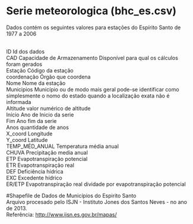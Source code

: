 
# Serie meteorologica (bhc_es.csv)

Dados contém os seguintes valores para estações do Espírito Santo de 1977 a 2006

<br>ID	Id dos dados
<br>CAD	Capacidade de Armazenamento Disponível para qual os cálculos foram gerados
<br>Estação	Código da estação
<br>coordenação	Órgão que coordena
<br>Nome	Nome da estação
<br>Municipios	Município ou de modo mais geral pode-se identificar como simplesmente o nomo do estado quando a localização exata não é informada
<br>Altitude	valor numérico de altitude
<br>Início	Ano de Inicio da serie
<br>Fim	Ano fim da serie
<br>Anos	quantidade de anos
<br>X_coord	Longitude
<br>Y_coord	Latitude
<br>TEMP_MÉD_ANUAL	Temperatura média anual
<br>CHUVA	Precipitação media anual
<br>ETP	Evapotranspiração potencial
<br>ETR	Evapotranspiração real
<br>DEF	Deficiência hídrica
<br>EXC	Excedente hídrico
<br>ER/ETP	Evapotranspiração real dividade por evapotranspiração potencial

#Shapefile de Dados de Municípios do Espirito Santo
<br>Arquivo procesado pelo ISJN - Instituto Jones dos Santos Neves - no ano de 2013.
<br>Referência: http://www.ijsn.es.gov.br/mapas/
